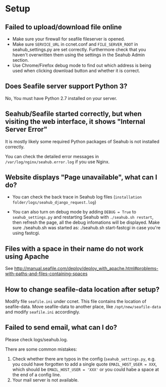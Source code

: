 # Setup

## Failed to upload/download file online

* Make sure your firewall for seafile fileserver is opened.
* Make sure `SERVICE_URL` in ccnet.conf and `FILE_SERVER_ROOT` in seahub_settings.py are set correctly. Furthermore check that you haven't overwritten them using the settings in the Seahub Admin section.
* Use Chrome/Firefox debug mode to find out which address is being used when clicking download button and whether it is correct.

## Does Seafile server support Python 3?

No, You must have Python 2.7 installed on your server.

## Seahub/Seafile started correctly, but when visiting the web interface, it shows "Internal Server Error"

It is mostly likely some required Python packages of Seahub is not installed correctly.

You can check the detailed error messages in `/var/log/nginx/seahub.error.log` if you use Nginx.


## Website displays "Page unavailable", what can I do?

* You can check the back trace in Seahub log files (`installation folder/logs/seahub_django_request.log`)

* You can also turn on debug mode by adding `DEBUG = True` to `seahub_settings.py` and restarting Seahub with `./seahub.sh restart`, then refresh the page, all the debug infomations will be displayed. Make sure ./seahub.sh was started as: ./seahub.sh start-fastcgi in case you're using fastcgi.

## Files with a space in their name do not work using Apache

See http://manual.seafile.com/deploy/deploy_with_apache.html#problems-with-paths-and-files-containing-spaces


## How to change seafile-data location after setup?

Modify file `seafile.ini` under ccnet. This file contains the location of seafile-data. Move seafile-data to another place, like `/opt/new/seafile-data` and modify `seafile.ini` accordingly.

## Failed to send email, what can I do?

Please check logs/seahub.log.

There are some common mistakes:

1. Check whether there are typos in the config (`seahub_settings.py`, e.g. you could have forgotten to add a single quote `EMAIL_HOST_USER = XXX`, which should be `EMAIL_HOST_USER = 'XXX'` or you could habe a space at the end of a config line.
2. Your mail server is not available.
